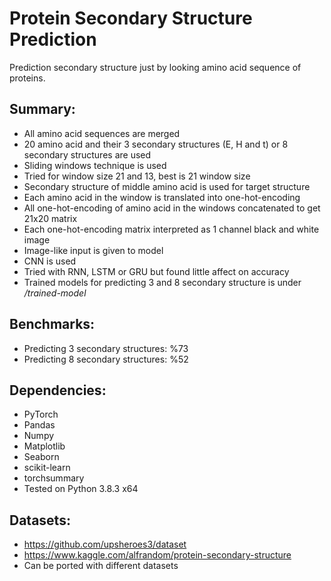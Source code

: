 # Protein Secondary Structure Prediction
Prediction secondary structure just by looking amino acid sequence of proteins.

## Summary: ##
* All amino acid sequences are merged
* 20 amino acid and their 3 secondary structures (E, H and t) or 8 secondary structures are used
* Sliding windows technique is used
* Tried for window size 21 and 13, best is 21 window size
* Secondary structure of middle amino acid is used for target structure
* Each amino acid in the window is translated into one-hot-encoding
* All one-hot-encoding of amino acid in the windows concatenated to get 21x20 matrix
* Each one-hot-encoding matrix interpreted as 1 channel black and white image
* Image-like input is given to model
* CNN is used
* Tried with RNN, LSTM or GRU but found little affect on accuracy 
* Trained models for predicting 3 and 8 secondary structure is under _/trained-model_ 

## Benchmarks: ##
* Predicting 3 secondary structures: %73
* Predicting 8 secondary structures: %52

## Dependencies: ##
* PyTorch
* Pandas
* Numpy
* Matplotlib
* Seaborn
* scikit-learn
* torchsummary
* Tested on Python 3.8.3 x64

## Datasets: ##
* https://github.com/upsheroes3/dataset
* https://www.kaggle.com/alfrandom/protein-secondary-structure
* Can be ported with different datasets
